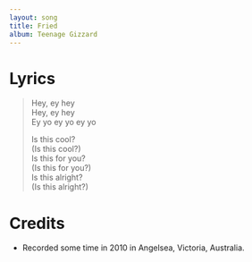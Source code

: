 ```yaml
---
layout: song
title: Fried
album: Teenage Gizzard
---
```


# Lyrics

> Hey, ey hey  
> Hey, ey hey  
> Ey yo ey yo ey yo  
>  
> Is this cool?  
> (Is this cool?)  
> Is this for you?  
> (Is this for you?)  
> Is this alright?  
> (Is this alright?)  

# Credits

* Recorded some time in 2010 in Angelsea, Victoria, Australia.  


